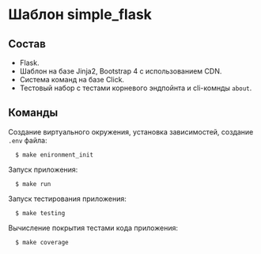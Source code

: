 # Шаблон simple_flask

## Состав

  *  Flask.
  *  Шаблон на базе Jinja2, Bootstrap 4 с использованием CDN.
  *  Система команд на базе Click.
  *  Тестовый набор с тестами корневого эндпойнта и cli-комнды `about`.

## Команды

Создание виртуального окружения, установка зависимостей, создание `.env` файла:

      $ make enironment_init

Запуск приложения:

      $ make run

Запуск тестирования приложения:

      $ make testing

Вычисление покрытия тестами кода приложения:

      $ make coverage
